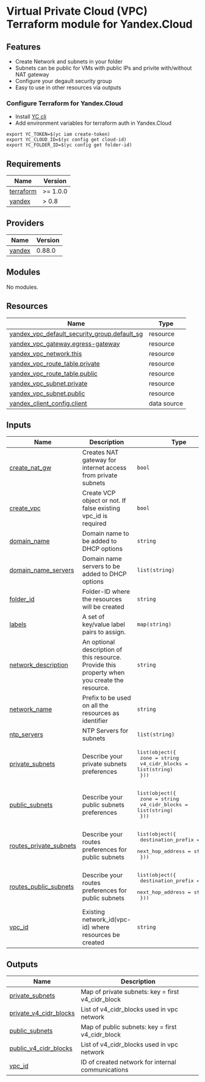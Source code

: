 # Virtual Private Cloud (VPC) Terraform module for Yandex.Cloud

## Features

- Create Network and subnets in your folder
- Subnets can be public for VMs with public IPs and privite with/without NAT gateway
- Configure your degault security group
- Easy to use in other resources via outputs

### Configure Terraform for Yandex.Cloud

- Install [YC cli](https://cloud.yandex.com/docs/cli/quickstart)
- Add environment variables for terraform auth in Yandex.Cloud

```
export YC_TOKEN=$(yc iam create-token)
export YC_CLOUD_ID=$(yc config get cloud-id)
export YC_FOLDER_ID=$(yc config get folder-id)
```

<!-- BEGINNING OF PRE-COMMIT-TERRAFORM DOCS HOOK -->
## Requirements

| Name | Version |
|------|---------|
| <a name="requirement_terraform"></a> [terraform](#requirement\_terraform) | >= 1.0.0 |
| <a name="requirement_yandex"></a> [yandex](#requirement\_yandex) | > 0.8 |

## Providers

| Name | Version |
|------|---------|
| <a name="provider_yandex"></a> [yandex](#provider\_yandex) | 0.88.0 |

## Modules

No modules.

## Resources

| Name | Type |
|------|------|
| [yandex_vpc_default_security_group.default_sg](https://registry.terraform.io/providers/yandex-cloud/yandex/latest/docs/resources/vpc_default_security_group) | resource |
| [yandex_vpc_gateway.egress-gateway](https://registry.terraform.io/providers/yandex-cloud/yandex/latest/docs/resources/vpc_gateway) | resource |
| [yandex_vpc_network.this](https://registry.terraform.io/providers/yandex-cloud/yandex/latest/docs/resources/vpc_network) | resource |
| [yandex_vpc_route_table.private](https://registry.terraform.io/providers/yandex-cloud/yandex/latest/docs/resources/vpc_route_table) | resource |
| [yandex_vpc_route_table.public](https://registry.terraform.io/providers/yandex-cloud/yandex/latest/docs/resources/vpc_route_table) | resource |
| [yandex_vpc_subnet.private](https://registry.terraform.io/providers/yandex-cloud/yandex/latest/docs/resources/vpc_subnet) | resource |
| [yandex_vpc_subnet.public](https://registry.terraform.io/providers/yandex-cloud/yandex/latest/docs/resources/vpc_subnet) | resource |
| [yandex_client_config.client](https://registry.terraform.io/providers/yandex-cloud/yandex/latest/docs/data-sources/client_config) | data source |

## Inputs

| Name | Description | Type | Default | Required |
|------|-------------|------|---------|:--------:|
| <a name="input_create_nat_gw"></a> [create\_nat\_gw](#input\_create\_nat\_gw) | Creates NAT gateway for internet access from private subnets | `bool` | `true` | no |
| <a name="input_create_vpc"></a> [create\_vpc](#input\_create\_vpc) | Create VCP object or not. If false existing vpc\_id is required | `bool` | `true` | no |
| <a name="input_domain_name"></a> [domain\_name](#input\_domain\_name) | Domain name to be added to DHCP options | `string` | `null` | no |
| <a name="input_domain_name_servers"></a> [domain\_name\_servers](#input\_domain\_name\_servers) | Domain name servers to be added to DHCP options | `list(string)` | `[]` | no |
| <a name="input_folder_id"></a> [folder\_id](#input\_folder\_id) | Folder-ID where the resources will be created | `string` | `null` | no |
| <a name="input_labels"></a> [labels](#input\_labels) | A set of key/value label pairs to assign. | `map(string)` | `null` | no |
| <a name="input_network_description"></a> [network\_description](#input\_network\_description) | An optional description of this resource. Provide this property when you create the resource. | `string` | `"terraform-created"` | no |
| <a name="input_network_name"></a> [network\_name](#input\_network\_name) | Prefix to be used on all the resources as identifier | `string` | n/a | yes |
| <a name="input_ntp_servers"></a> [ntp\_servers](#input\_ntp\_servers) | NTP Servers for subnets | `list(string)` | `[]` | no |
| <a name="input_private_subnets"></a> [private\_subnets](#input\_private\_subnets) | Describe your private subnets preferences | <pre>list(object({<br>    zone           = string<br>    v4_cidr_blocks = list(string)<br>  }))</pre> | `null` | no |
| <a name="input_public_subnets"></a> [public\_subnets](#input\_public\_subnets) | Describe your public subnets preferences | <pre>list(object({<br>    zone           = string<br>    v4_cidr_blocks = list(string)<br>  }))</pre> | `null` | no |
| <a name="input_routes_private_subnets"></a> [routes\_private\_subnets](#input\_routes\_private\_subnets) | Describe your routes preferences for public subnets | <pre>list(object({<br>    destination_prefix = string<br>    next_hop_address   = string<br>  }))</pre> | `null` | no |
| <a name="input_routes_public_subnets"></a> [routes\_public\_subnets](#input\_routes\_public\_subnets) | Describe your routes preferences for public subnets | <pre>list(object({<br>    destination_prefix = string<br>    next_hop_address   = string<br>  }))</pre> | `null` | no |
| <a name="input_vpc_id"></a> [vpc\_id](#input\_vpc\_id) | Existing network\_id(vpc-id) where resources be created | `string` | `null` | no |

## Outputs

| Name | Description |
|------|-------------|
| <a name="output_private_subnets"></a> [private\_subnets](#output\_private\_subnets) | Map of private subnets: key = first v4\_cidr\_block |
| <a name="output_private_v4_cidr_blocks"></a> [private\_v4\_cidr\_blocks](#output\_private\_v4\_cidr\_blocks) | List of v4\_cidr\_blocks used in vpc network |
| <a name="output_public_subnets"></a> [public\_subnets](#output\_public\_subnets) | Map of public subnets: key = first v4\_cidr\_block |
| <a name="output_public_v4_cidr_blocks"></a> [public\_v4\_cidr\_blocks](#output\_public\_v4\_cidr\_blocks) | List of v4\_cidr\_blocks used in vpc network |
| <a name="output_vpc_id"></a> [vpc\_id](#output\_vpc\_id) | ID of created network for internal communications |
<!-- END OF PRE-COMMIT-TERRAFORM DOCS HOOK -->
